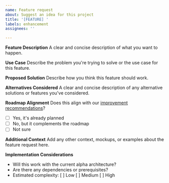 ```yaml
---
name: Feature request
about: Suggest an idea for this project
title: '[FEATURE] '
labels: enhancement
assignees: ''

---
```


**Feature Description**
A clear and concise description of what you want to happen.

**Use Case**
Describe the problem you're trying to solve or the use case for this feature.

**Proposed Solution**
Describe how you think this feature should work.

**Alternatives Considered**
A clear and concise description of any alternative solutions or features you've considered.

**Roadmap Alignment**
Does this align with our [improvement recommendations](../../IMPROVEMENT_RECOMMENDATIONS.md)?
- [ ] Yes, it's already planned
- [ ] No, but it complements the roadmap
- [ ] Not sure

**Additional Context**
Add any other context, mockups, or examples about the feature request here.

**Implementation Considerations**
- Will this work with the current alpha architecture?
- Are there any dependencies or prerequisites?
- Estimated complexity: [ ] Low [ ] Medium [ ] High